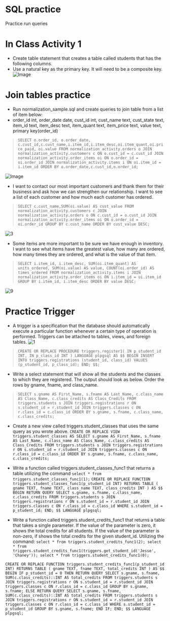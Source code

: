 # SQL practice
Practice run queries
# In Class Activity 1
* Create table statement that creates a table called students that has the following columns.
* Use a natural key as the primary key. It will need to be a composite key.
![Image](https://github.com/user-attachments/assets/015eef57-921e-45b4-9101-b8034a7b41ac)

# Join tables practice
* Run normalization_sample.sql and create queries to join table from a list of item below:
* order_id int, order_date date, cust_id int, cust_name text, cust_state text, item_id text, item_desc text, item_quant text, item_price text, value text, primary key(order_id)
> `SELECT o.order_id, o.order_date, c.cust_id,c.cust_name,i.item_id,i.item_desc,oi.item_quant,oi.price_paid, oi.value FROM normalization_activity.orders o JOIN normalization_activity.customers c ON o.cust_id = c.cust_id JOIN normalization_activity.order_items oi ON o.order_id = oi.order_id JOIN normalization_activity.items i ON oi.item_id = i.item_id ORDER BY o.order_date,c.cust_id,o.order_id;`

![Image](https://github.com/user-attachments/assets/6dea619c-2b45-4e52-8d34-2dba1ea5e466)

* I want to contact our most important customers and thank them for their business and ask how we can strengthen our relationship. I want to see a list of each customer and how much each customer has ordered.
> `SELECT c.cust_name,SUM(oi.value) AS cust_value FROM normalization_activity.customers c JOIN normalization_activity.orders o ON c.cust_id = o.cust_id JOIN normalization_activity.order_items oi ON o.order_id = oi.order_id GROUP BY c.cust_name ORDER BY cust_value DESC;`

![3](https://github.com/user-attachments/assets/54397ed8-aaa5-41ff-a57a-247031ff299d)

* Some items are more important to be sure we have enough in inventory. I want to see what items have the greatest value, how many are ordered, how many times they are ordered, and what is the value of that item.
> `SELECT i.item_id, i.item_desc, SUM(oi.item_quant) AS units_ordered, SUM(oi.value) AS value, COUNT(oi.order_id) AS times_ordered FROM normalization_activity.items i JOIN normalization_activity.order_items oi ON i.item_id = oi.item_id GROUP BY i.item_id, i.item_desc ORDER BY value DESC;`

![9](https://github.com/user-attachments/assets/b909eb55-6f22-4979-9f67-1e4a74f51226)

# Practice Trigger
* A trigger is a specification that the database should
automatically execute a particular function whenever a
certain type of operation is performed.
Triggers can be attached to tables, views, and foreign
tables.
![1](https://github.com/user-attachments/assets/959ebb84-55a7-4a87-bf86-9b497d8d74f2)

> `CREATE OR REPLACE PROCEDURE triggers.register1(
    IN p_student_id INT,
    IN p_class_id INT
)
LANGUAGE plpgsql
AS $$
BEGIN
    INSERT INTO triggers.registrations (student_id, class_id)
    VALUES (p_student_id, p_class_id);
END;
$$;`

* Write a select statement that will show all the students and the classes to which they are registered. The output should look as below. Order the rows by gname, fname, and class_name.

> `SELECT
    s.gname AS First_Name,
    s.fname AS Last_Name,
    c.class_name AS Class_Name,
    c.class_credits AS Class_Credits
FROM
    triggers.students s
JOIN
    triggers.registrations r ON s.student_id = r.student_id
JOIN
    triggers.classes c ON r.class_id = c.class_id
ORDER BY
    s.gname, s.fname, c.class_name, c.class_credits;`

* Create a new view called triggers.student_classes that uses the same query as you wrote above.
`CREATE OR REPLACE VIEW triggers.student_classes AS
SELECT s.gname AS First_Name, s.fname AS Last_Name, c.class_name AS Class_Name, c.class_credits AS Class_Credits
FROM triggers.students s
JOIN triggers.registrations r ON s.student_id = r.student_id
JOIN triggers.classes c ON r.class_id = c.class_id
ORDER BY s.gname, s.fname, c.class_name, c.class_credits;`

*	Write a function called triggers.student_classes_func1 that returns a table
utilizing the command `select * from triggers.student_classes_func1(1);`
`CREATE OR REPLACE FUNCTION triggers.student_classes_func1(p_student_id INT)
RETURNS TABLE (
    gname TEXT,
    fname TEXT,
    class_name TEXT,
    class_credits INT
) AS $$
BEGIN
    RETURN QUERY
    SELECT
        s.gname,
        s.fname,
        c.class_name,
        c.class_credits
    FROM
        triggers.students s
    JOIN
        triggers.registrations r ON s.student_id = r.student_id
    JOIN
        triggers.classes c ON r.class_id = c.class_id
    WHERE
        s.student_id = p_student_id;
END;
$$ LANGUAGE plpgsql;`

* Write a function called triggers.student_credits_func1 that returns a table that takes a single parameter. If the value of the parameter is zero, it shows the total credits for all students. If the value of the parameter is non-zero, if shows the total credits for the given student_id. Utilizing the command:
`select * from triggers.student_credits_func1(2);
select * from triggers.student_credits_func1(triggers.get_student_id('Jesse', 'Chaney'));
select * from triggers.student_credits_func1(0);`

`CREATE OR REPLACE FUNCTION triggers.student_credits_func1(p_student_id INT)
RETURNS TABLE (
    gname TEXT,
    fname TEXT,
    total_credits INT
) AS $$
BEGIN
    IF p_student_id = 0 THEN
        RETURN QUERY
        SELECT
            s.gname,
            s.fname,
            SUM(c.class_credits)::INT AS total_credits
        FROM
            triggers.students s
        JOIN
            triggers.registrations r ON s.student_id = r.student_id
        JOIN
            triggers.classes c ON r.class_id = c.class_id
        GROUP BY
            s.gname, s.fname;
    ELSE
        RETURN QUERY
        SELECT
            s.gname,
            s.fname,
            SUM(c.class_credits)::INT AS total_credits
        FROM
            triggers.students s
        JOIN
            triggers.registrations r ON s.student_id = r.student_id
        JOIN
            triggers.classes c ON r.class_id = c.class_id
        WHERE
            s.student_id = p_student_id
        GROUP BY
            s.gname, s.fname;
    END IF;
END;
$$ LANGUAGE plpgsql;`
